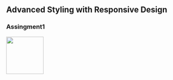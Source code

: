 ## Advanced Styling with Responsive Design

### Assingment1

<a href="https://heyitsamarth.github.io/Advanced-Styling-with-Responsive-Design/Assingment1/main.html"><img  width ="100px" src ="https://louisville.edu/anthropology/images/click-me/image"/></a>
